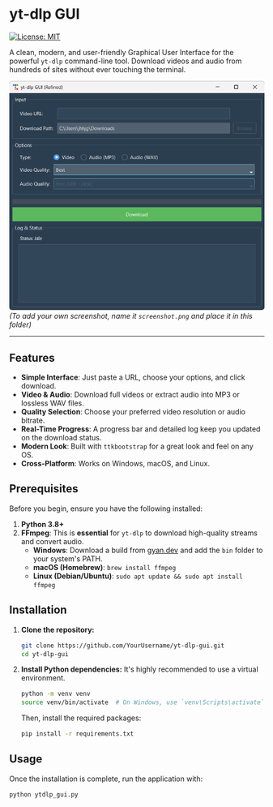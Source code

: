 # yt-dlp GUI

[![License: MIT](https://img.shields.io/badge/License-MIT-yellow.svg)](https://opensource.org/licenses/MIT)

A clean, modern, and user-friendly Graphical User Interface for the powerful `yt-dlp` command-line tool. Download videos and audio from hundreds of sites without ever touching the terminal.

![Screenshot of the yt-dlp GUI application](screenshot.png)  
*(To add your own screenshot, name it `screenshot.png` and place it in this folder)*

---

## Features

- **Simple Interface**: Just paste a URL, choose your options, and click download.
- **Video & Audio**: Download full videos or extract audio into MP3 or lossless WAV files.
- **Quality Selection**: Choose your preferred video resolution or audio bitrate.
- **Real-Time Progress**: A progress bar and detailed log keep you updated on the download status.
- **Modern Look**: Built with `ttkbootstrap` for a great look and feel on any OS.
- **Cross-Platform**: Works on Windows, macOS, and Linux.

## Prerequisites

Before you begin, ensure you have the following installed:

1.  **Python 3.8+**
2.  **FFmpeg**: This is **essential** for `yt-dlp` to download high-quality streams and convert audio.
    -   **Windows**: Download a build from [gyan.dev](https://www.gyan.dev/ffmpeg/builds/) and add the `bin` folder to your system's PATH.
    -   **macOS (Homebrew)**: `brew install ffmpeg`
    -   **Linux (Debian/Ubuntu)**: `sudo apt update && sudo apt install ffmpeg`

## Installation

1.  **Clone the repository:**
    ```bash
    git clone https://github.com/YourUsername/yt-dlp-gui.git
    cd yt-dlp-gui
    ```

2.  **Install Python dependencies:**
    It's highly recommended to use a virtual environment.
    ```bash
    python -m venv venv
    source venv/bin/activate  # On Windows, use `venv\Scripts\activate`
    ```
    Then, install the required packages:
    ```bash
    pip install -r requirements.txt
    ```

## Usage

Once the installation is complete, run the application with:

```bash
python ytdlp_gui.py